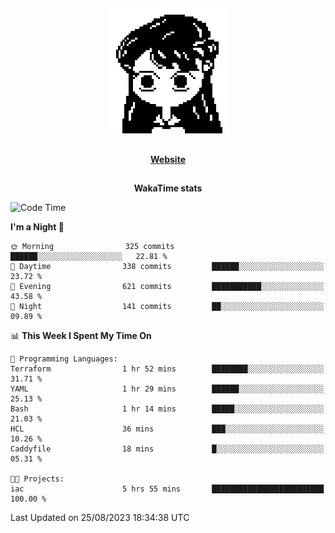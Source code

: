 ##

<p align="center">
  <img src="./person.gif" />
</p>

##

<div align="center">
  <p>
    <strong>
    <a href='https://domm.me'>Website</a>
    </strong>
  </p>
</div>

##

<div align="center">
  <p>
    <strong>
    WakaTime stats
    </strong>
  </p>
</div>

<!--START_SECTION:waka-->
![Code Time](http://img.shields.io/badge/Code%20Time-117%20hrs%2043%20mins-blue)

**I'm a Night 🦉** 

```text
🌞 Morning                325 commits         ██████░░░░░░░░░░░░░░░░░░░   22.81 % 
🌆 Daytime                338 commits         ██████░░░░░░░░░░░░░░░░░░░   23.72 % 
🌃 Evening                621 commits         ███████████░░░░░░░░░░░░░░   43.58 % 
🌙 Night                  141 commits         ██░░░░░░░░░░░░░░░░░░░░░░░   09.89 % 
```


📊 **This Week I Spent My Time On** 

```text
💬 Programming Languages: 
Terraform                1 hr 52 mins        ████████░░░░░░░░░░░░░░░░░   31.71 % 
YAML                     1 hr 29 mins        ██████░░░░░░░░░░░░░░░░░░░   25.13 % 
Bash                     1 hr 14 mins        █████░░░░░░░░░░░░░░░░░░░░   21.03 % 
HCL                      36 mins             ███░░░░░░░░░░░░░░░░░░░░░░   10.26 % 
Caddyfile                18 mins             █░░░░░░░░░░░░░░░░░░░░░░░░   05.31 % 

🐱‍💻 Projects: 
iac                      5 hrs 55 mins       █████████████████████████   100.00 % 
```


 Last Updated on 25/08/2023 18:34:38 UTC
<!--END_SECTION:waka-->

